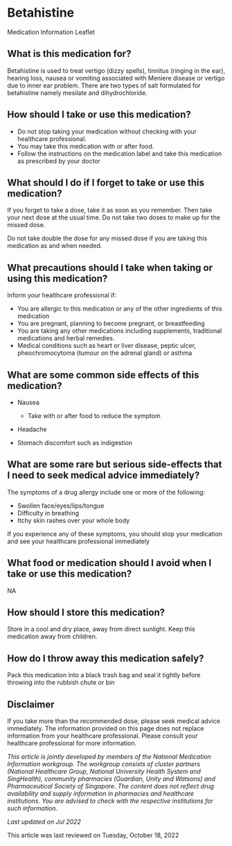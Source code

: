 # Betahistine

Medication Information Leaflet

What is this medication for?
----------------------------

Betahistine is used to treat vertigo (dizzy spells), tinnitus (ringing in the ear), hearing loss, nausea or vomiting associated with Meniere disease or vertigo due to inner ear problem. There are two types of salt formulated for betahistine namely mesilate and dihydrochloride.

How should I take or use this medication?
-----------------------------------------

* Do not stop taking your medication without checking with your healthcare professional.
* You may take this medication with or after food.
* Follow the instructions on the medication label and take this medication as prescribed by your doctor

What should I do if I forget to take or use this medication?
------------------------------------------------------------

If you forget to take a dose, take it as soon as you remember. Then take your next dose at the usual time. Do not take two doses to make up for the missed dose.

Do not take double the dose for any missed dose if you are taking this medication as and when needed.

What precautions should I take when taking or using this medication?
--------------------------------------------------------------------

Inform your healthcare professional if:

* You are allergic to this medication or any of the other ingredients of this medication
* You are pregnant, planning to become pregnant, or breastfeeding
* You are taking any other medications including supplements, traditional medications and herbal remedies.
* Medical conditions such as heart or liver disease, peptic ulcer, pheochromocytoma (tumour on the adrenal gland) or asthma

What are some common side effects of this medication?
-----------------------------------------------------

* Nausea

  + Take with or after food to reduce the symptom
* Headache
* Stomach discomfort such as indigestion

What are some rare but serious side-effects that I need to seek medical advice immediately?
-------------------------------------------------------------------------------------------

The symptoms of a drug allergy include one or more of the following:

* Swollen face/eyes/lips/tongue
* Difficulty in breathing
* Itchy skin rashes over your whole body

If you experience any of these symptoms, you should stop your medication and see your healthcare professional immediately

What food or medication should I avoid when I take or use this medication?
--------------------------------------------------------------------------

NA

How should I store this medication?
-----------------------------------

Store in a cool and dry place, away from direct sunlight. Keep this medication away from children.

How do I throw away this medication safely?
-------------------------------------------

Pack this medication into a black trash bag and seal it tightly before throwing into the rubbish chute or bin

Disclaimer
----------

If you take more than the recommended dose, please seek medical advice immediately. The information provided on this page does not replace information from your healthcare professional. Please consult your healthcare professional for more information.

*This article is jointly developed by members of the National Medication Information workgroup. The workgroup consists of cluster partners (National Healthcare Group, National University Health System and SingHealth), community pharmacies (Guardian, Unity and Watsons) and Pharmaceutical Society of Singapore. The content does not reflect drug availability and supply information in pharmacies and healthcare institutions. You are advised to check with the respective institutions for such information.*

*Last updated on Jul 2022*

This article was last reviewed on
Tuesday, October 18, 2022